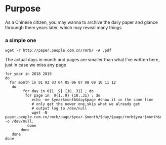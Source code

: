  # Purpose

As a Chinese citizen, you may wanna to archive the daily paper and glance throungh them years later, which may reveal many things
### a simple one
```
wget -r http://paper.people.com.cn/rmrb/ -A .pdf
```
The actual days in month and pages are smaller than what I've written here, just in case we miss any page
```
for year in 2018 2019 
do
  for month in 01 02 03 04 05 06 07 08 09 10 11 12
   do
        for day in 0{1..9} {10..31} ; do
         for page in  0{1..9} {10..31} ; do
            echo -ne $year$month$day$page #show it in the same line
            # only get the newer one,skip what we already get
            # output log to /dev/null
            wget -N paper.people.com.cn/rmrb/page/$year-$month/$day/$page/rmrb$year$month$day$page.pdf -o /dev/null;    
          done
       done
   done
done


```
